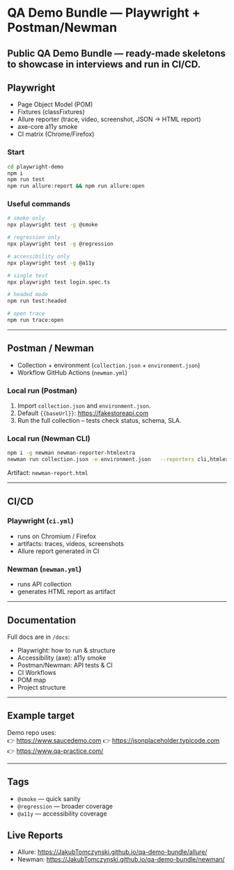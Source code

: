 # QA Demo Bundle — Playwright + Postman/Newman

Public QA Demo Bundle — ready-made skeletons to showcase in interviews and run in CI/CD.  
---

## Playwright
- Page Object Model (POM)
- Fixtures (classFixtures)
- Allure reporter (trace, video, screenshot, JSON → HTML report)
- axe-core a11y smoke
- CI matrix (Chrome/Firefox)

### Start
```bash
cd playwright-demo
npm i
npm run test
npm run allure:report && npm run allure:open
```

### Useful commands
```bash
# smoke only
npx playwright test -g @smoke

# regression only
npx playwright test -g @regression

# accessibility only
npx playwright test -g @a11y

# single test
npx playwright test login.spec.ts

# headed mode
npm run test:headed

# open trace
npm run trace:open
```

---

## Postman / Newman
- Collection + environment (`collection.json` + `environment.json`)
- Workflow GitHub Actions (`newman.yml`)

### Local run (Postman)
1. Import `collection.json` and `environment.json`.
2. Default `{{baseUrl}}`: https://fakestoreapi.com
3. Run the full collection – tests check status, schema, SLA.

### Local run (Newman CLI)
```bash
npm i -g newman newman-reporter-htmlextra
newman run collection.json -e environment.json   --reporters cli,htmlextra   --reporter-htmlextra-export newman-report.html
```

Artifact: `newman-report.html`

---

## CI/CD

### Playwright (`ci.yml`)
- runs on Chromium / Firefox 
- artifacts: traces, videos, screenshots
- Allure report generated in CI

### Newman (`newman.yml`)
- runs API collection
- generates HTML report as artifact

---

## Documentation
Full docs are in `/docs`:
- Playwright: how to run & structure
- Accessibility (axe): a11y smoke
- Postman/Newman: API tests & CI
- CI Workflows
- POM map
- Project structure

---

## Example target
Demo repo uses:  
👉 https://www.saucedemo.com
👉 https://jsonplaceholder.typicode.com
👉 https://www.qa-practice.com/

---

## Tags
- `@smoke` — quick sanity
- `@regression` — broader coverage
- `@a11y` — accessibility coverage



## Live Reports
- Allure: https://JakubTomczynski.github.io/qa-demo-bundle/allure/
- Newman: https://JakubTomczynski.github.io/qa-demo-bundle/newman/
